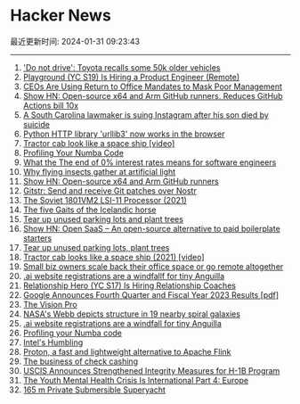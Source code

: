 # Hacker News

最近更新时间: 2024-01-31 09:23:43

--- 
1. ['Do not drive': Toyota recalls some 50k older vehicles](https://scrippsnews.com/stories/do-not-drive-toyota-recalls-some-50-000-older-vehicles/) 
2. [Playground (YC S19) Is Hiring a Product Engineer (Remote)](https://playground.com/jobs) 
3. [CEOs Are Using Return to Office Mandates to Mask Poor Management](https://www.forbes.com/sites/qhamirani/2024/01/26/ceos-are-using-return-to-office-mandates-to-mask-poor-management/) 
4. [Show HN: Open-source x64 and Arm GitHub runners. Reduces GitHub Actions bill 10x](https://www.ubicloud.com/use-cases/github-actions) 
5. [A South Carolina lawmaker is suing Instagram after his son died by suicide](https://www.cnn.com/2024/01/30/us/rep-brandon-guffey-instagram-lawsuit-cec/index.html) 
6. [Python HTTP library 'urllib3' now works in the browser](https://github.com/urllib3/urllib3/releases/tag/2.2.0) 
7. [Tractor cab look like a space ship [video]](https://www.youtube.com/watch?v=ubl5BEuqzL8) 
8. [Profiling Your Numba Code](https://pythonspeed.com/articles/numba-profiling/) 
9. [What the The end of 0% interest rates means for software engineers](https://newsletter.pragmaticengineer.com/p/zirp-software-engineers) 
10. [Why flying insects gather at artificial light](https://www.nature.com/articles/s41467-024-44785-3) 
11. [Show HN: Open-source x64 and Arm GitHub runners](https://www.ubicloud.com/use-cases/github-actions) 
12. [Gitstr: Send and receive Git patches over Nostr](https://github.com/fiatjaf/gitstr) 
13. [The Soviet 1801VM2 LSI-11 Processor (2021)](https://www.cpushack.com/2021/11/04/the-soviet-1801vm2-lsi-11-processor/) 
14. [The five Gaits of the Icelandic horse](https://islandshestar.is/the-five-gaits-of-the-icelandic-horse/) 
15. [Tear up unused parking lots and plant trees](https://danrodricks.com/2024/01/29/tear-up-unused-parking-lots-plant-trees/) 
16. [Show HN: Open SaaS – An open-source alternative to paid boilerplate starters](https://github.com/wasp-lang/open-saas) 
17. [Tear up unused parking lots, plant trees](https://danrodricks.com/2024/01/29/tear-up-unused-parking-lots-plant-trees/) 
18. [Tractor cab looks like a space ship (2021) [video]](https://www.youtube.com/watch?v=ubl5BEuqzL8) 
19. [Small biz owners scale back their office space or go remote altogether](https://www.cp24.com/world/small-biz-owners-scale-back-their-office-space-or-go-remote-altogether-some-move-to-the-suburbs-1.6747552) 
20. [.ai website registrations are a windfallf for tiny Anguilla](https://spectrum.ieee.org/ai-domains) 
21. [Relationship Hero (YC S17) Is Hiring Relationship Coaches](https://relationshiphero.com/careers?role=coach) 
22. [Google Announces Fourth Quarter and Fiscal Year 2023 Results [pdf]](https://abc.xyz/assets/95/eb/9cef90184e09bac553796896c633/2023q4-alphabet-earnings-release.pdf) 
23. [The Vision Pro](https://daringfireball.net/2024/01/the_vision_pro#fnr2-2024-01-30) 
24. [NASA's Webb depicts structure in 19 nearby spiral galaxies](https://webbtelescope.org/contents/news-releases/2024/news-2024-105?news=true) 
25. [.ai website registrations are a windfall for tiny Anguilla](https://spectrum.ieee.org/ai-domains) 
26. [Profiling your Numba code](https://pythonspeed.com/articles/numba-profiling/) 
27. [Intel's Humbling](https://stratechery.com/2024/intels-humbling/) 
28. [Proton, a fast and lightweight alternative to Apache Flink](https://github.com/timeplus-io/proton) 
29. [The business of check cashing](https://www.bitsaboutmoney.com/archive/the-business-of-check-cashing/) 
30. [USCIS Announces Strengthened Integrity Measures for H-1B Program](https://www.uscis.gov/newsroom/news-releases/uscis-announces-strengthened-integrity-measures-for-h-1b-program) 
31. [The Youth Mental Health Crisis Is International Part 4: Europe](https://www.afterbabel.com/p/international-crisis-europe) 
32. [165 m Private Submersible Superyacht](https://www.migaloo-submarines.com/m5-1-of-1/) 
